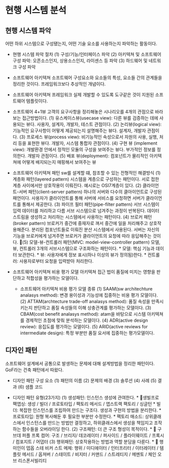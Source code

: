 # 현행 시스템 분석

## 현행 시스템 파악
어떤 하위 시스템으로 구성됐는지, 어떤 기술 요소를 사용하는지 파악하는 활동이다.
- 현행 시스템 파악 절차
    (1) 구성/기능/인터페이스 파악
    (2) 아키텍쳐 및 소프트웨어 구성 파악: 오픈소스인지, 상용소스인지, 라이센스 등 파악
    (3) 하드웨어 및 네트워크 구성 파악

- 소프트웨어 아키텍쳐
    소프트웨어 구성요소와 요소들의 특성, 요소들 간의 관계들을 정리한 것이다. 프레임워크보다 추상적인 개념이다.
- 소프트웨어 아키텍쳐 프레임워크
    실제 개발할 수 있도록 도구같은 것이 지원된 소프트웨어 템플릿이다.

- 소프트웨어 4+1뷰
    고객의 요구사항을 정리해놓은 시나리오를 4개의 관점으로 바라보는 접근방법이다.
    (1) 유스케이스뷰(usecase view): 다른 뷰를 검증하는 데에 사용되는 뷰다. 사용자, 설계자, 개발자, 테스트 관점이다.
    (2) 논리뷰(logical view): 기능적인 요구사항이 어떻게 제공되는지 설명해주는 뷰다. 설계자, 개발자 관점이다.
    (3) 프로세스 뷰(process view): 비기능적인 속성으로서 자원의 사용, 실행, 처리 등을 표현한 뷰다. 개발자, 시스템 통합자 관점이다.
    (4) 구현 뷰 (implement view): 개발환경 안에서 정적인 모듈의 구성을 보여주는 뷰다. 부가적인 정보를 정의한다. 개발자 관점이다.
    (5) 배포 뷰(deployment): 컴포넌트가 물리적인 아키텍쳐에 어떻게 배지되는지 매핑해서 보여주는 뷰

- 소프트웨어 아키텍쳐 패턴
    sw를 설계할 떄, 참조할 수 있는 전형적인 해결방식
    (1) 계층화 패턴(layered pattern)
        시스템을 계층으로 구성하는 패턴이다. 서로 접한 계층 사이에서만 상호작용이 이뤄진다. 예시로는 OSI7계층이 있다.
    (2) 클라이언트-서버 패턴(client-server pattern)
        하나의 서버와 다수의 클아이언트로 구성된 패언이다. 사용자가 클라이언트를 통해 서버에 서비스를 요청하면 서버가 클라이언트를 통해서 제공한다.
    (3) 파이프 필터 패턴(pipe-filter pattern)
        서브 시스템이 입력 데이터를 처리하고 다름 서브 시스템으로 넘겨주는 과정이 반복된다. 데이터 스트림을 생성하고 처리하는 시스템에서 사용하는 패턴이다. 
    (4) 브로커 패턴(broker pattern)
        브로커가 중간에 중재자로 껴서 중간에 일을 처리해주고 상호작용해준다. 분리된 컴포넌트들로 이뤄진 분산 시스템에서 사용된다. 서버는 자신의 기능을 브로커에게 넘겨주면 브로커가 클라이언트의 요청에 따라 응답해주는 것이다.
    🌟(5) 모델-뷰-컨트롤러 패턴(MVC: model-view-controller pattern)
        모델, 뷰, 컨트롤러 3개의 서브시스템으로 구조화하는 패턴이다.
        * 모델: 핵심 기능과 데이터 보관한다.
        * 뷰: 사용자에게 정보 표시(하나 이상의 뷰가 정의됨)한다.
        * 컨트롤러: 사용자로부터 요청을 입력받아 처리한다.

- 소프트웨어 아키텍쳐 비용 평가 모델
    아키텍쳐 접근 법이 품질에 미치는 영향을 판단하고 적합성을 평가하는 모델이다.
    * 소프트웨어 아키텍쳐 비용 평가 모델 종류
    (1) SAAM(sw architechture analasys method):
        변경 용이성과 기능성에 집중하는 비용 평가 모델이다.
    (2) ATTAM(archtecture trade-off analasys method):
        품질 속성을 만족시키는지 판단하고 품질 속성들의 이해 상충관계를 평가하는 모델이다.
    (3) CBAM(cost benefit analasys method):
        atam을 바탕으로 시스템 아키텍쳐를 경제적인 초점에 맞춰 분석하는 모델이다.
    (4) ADR(active design review):
        응집도를 평가하는 모델이다.
    (5) ARID(active reviews for intermediate design):
        특정 부분만 품질 요서에 집중하는 평가모델이다.

## 디자인 패턴
소프트웨어 설계에서 공통으로 발생하는 문제에 대해 설계방법을 정리한 패턴이다. GoF라는 건축 패턴에서 따왔다.
- 디자인 패턴 구성 요소
    (1) 패턴의 이름 (2) 문제의 배경 (3) 솔루션 (4) 사례 (5) 결과 (6) 샘플 코드

- 디자인 패턴 유형(23가지)
    (1) 생성패턴: 인스턴스 생성에 관여한다.
        * 🌟생빌프로 팩앱싱:
            생성 / 빌더 / 프로토타입 / 팩토리 메서드 / 앱스트랙 팩토리 / 싱글턴
             * 빌더: 복잡한 인스턴스를 조립하여 만드는 구조다. 생성과 구현의 방법을 분리한다.
             * 프로토타입: 원형 복사해둔 후 필요한 부분만 수정한다.
             * 팩토리 매소드: 상위클래스에서 인스턴스를 만드는 방법만 결정하고, 하위클래스에서 생성을 책임지고 조작하는 함수들을 오버라이딩 한다.
    (2) 구조패턴: 더 큰 구조 형성이 목적이다.
        * 🌟 구브데 퍼플 프록 컴어:
            구조 / 브리지/ 데코레이터 / 퍼사이드 / 플라이웨이트 / 프록시 / 컴포지트 / 어댑터
    (3) 행위패턴: 상호작용하는 방법과 역할 분담을 다룬다.
        * 🌟 행미인이 뎁옵 스테 비커 스트 메체:
            행위 / 미디에이터 / 인터프리터 / 이터레이터 / 템플릿 메서드 / 옵져버 / 스테이트 / 비지터 / 커맨드 / 스트레티지 / 메멘토 / 체인 오브 리스폰서빌리티